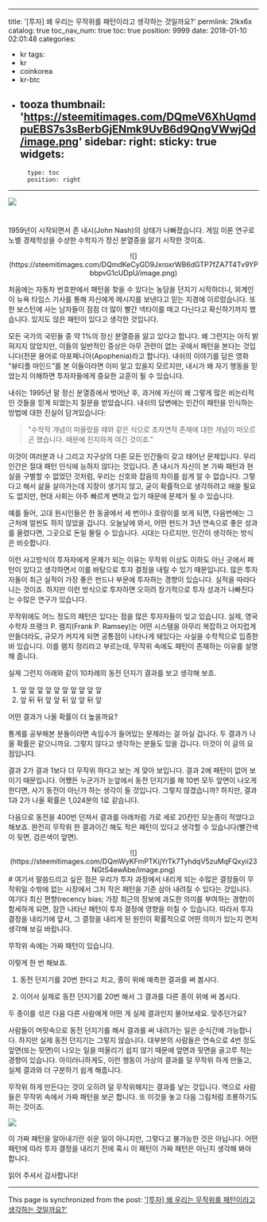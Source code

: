
---
title: '[투자]  왜 우리는 무작위를 패턴이라고 생각하는 것일까요?'
permlink: 2lkx6x
catalog: true
toc_nav_num: true
toc: true
position: 9999
date: 2018-01-10 02:01:48
categories:
- kr
tags:
- kr
- coinkorea
- kr-btc
- tooza
thumbnail: 'https://steemitimages.com/DQmeV6XhUqmdpuEBS7s3sBerbGjENmk9UvB6d9QngVWwjQd/image.png'
sidebar:
    right:
        sticky: true
widgets:
    -
        type: toc
        position: right
---


![](https://steemitimages.com/DQmeV6XhUqmdpuEBS7s3sBerbGjENmk9UvB6d9QngVWwjQd/image.png)
#
#
1959년이 시작되면서 존 내시(John Nash)의 상태가 나빠졌습니다. 게임 이론 연구로 노벨 경제학상을 수상한 수학자가 정신 분열증을 앓기 시작한 것이죠.  

<center>
![](https://steemitimages.com/DQmdKeCyGD9JxroxrWB6dGTP7fZA7T4Tv9YPbbpvG1cUDpU/image.png)
</center>

처음에는 자동차 번호판에서 패턴을 찾을 수 있다는 농담을 던지기 시작하더니, 외계인이 뉴욕 타임스 기사를 통해 자신에게 메시지를 보낸다고 믿는 지경에 이르렀습니다. 또한 보스턴에 사는 남자들이 점점 더 많이 빨간 넥타이를 매고 다닌다고 확신하기까지 했습니다. 있지도 않은 패턴이 있다고 생각한 것입니다. 
  
모든 국가의 국민들 중 약 1%의 정신 분열증을 앓고 있다고 합니다. 왜 그런지는 아직 밝혀지지 않았지만, 이들의 일반적인 증상은 아무 관련이 없는 곳에서 패턴을 본다는 것입니다(전문 용어로 아포페니아(Apophenia)라고 합니다). 내쉬의 이야기를 담은 영화 “뷰티플 마인드”를 본 이들이라면 이미 알고 있을지 모르지만, 내시가 왜 자기 행동을 믿었는지 이해하면 투자자들에게 중요한 교훈이 될 수 있습니다. 
  
내쉬는 1995년 말 정신 분열증에서 벗어난 후, 과거에 자신이 왜 그렇게 많은 비논리적인 것들을 믿게 되었는지 질문을 받았습니다. 내쉬의 답변에는 인간이 패턴을 인식하는 방법에 대한 진실이 담겨있습니다: 

>"수학적 개념이 떠올랐을 때와 같은 식으로 초자연적 존재에 대한 개념이 떠오르곤 했습니다. 때문에 진지하게 여긴 것이죠."

이것이 여러분과 나 그리고 지구상의 다른 모든 인간들이 갖고 태어난 문제입니다. 우리 인간은 절대 패턴 인식에 능하지 않다는 것입니다. 존 내시가 자신이 본 가짜 패턴과 현실을 구별할 수 없었던 것처럼, 우리는 신호와 잡음의 차이를 쉽게 알 수 없습니다. 그렇다고 해서 삶을 살아가는데 지장이 생기지 않고, 굳이 확률적으로 생각하려고 애쓸 필요도 없지만, 현대 사회는 아주 빠르게 변하고 있기 때문에 문제가 될 수 있습니다. 
  
예를 들어, 고대 원시인들은 한 동굴에서 세 번이나 호랑이를 보게 되면, 다음번에는 그 근처에 얼씬도 하지 않았을 겁니다. 오늘날에 와서, 어떤 펀드가 3년 연속으로 좋은 성과를 올렸다면, 그곳으로 돈일 몰릴 수 있습니다. 시대는 다르지만, 인간이 생각하는 방식은 비슷합니다. 
  
이런 사고방식이 투자자에게 문제가 되는 이유는 무작위 이상도 이하도 아닌 곳에서 패턴이 있다고 생각하면서 이를 바탕으로 투자 결정을 내릴 수 있기 때문입니다. 많은 투자자들이 최근 실적이 가장 좋은 펀드나 부문에 투자하는 경향이 있습니다. 실적을 따라다니는 것이죠. 하지만 이런 방식으로 투자하면 오히려 장기적으로 투자 성과가 나빠진다는 수많은 연구가 있습니다. 
  
무작위에도 어느 정도의 패턴은 있다는 점을 많은 투자자들이 잊고 있습니다. 실제, 영국 수학자 프랭크 P. 램지(Frank P. Ramsey)는 어떤 시스템을 아무리 복잡하고 어지럽게 만들더라도, 규모가 커지게 되면 공통점이 나타나게 돼있다는 사실을 수학적으로 입증한 바 있습니다. 이를 램지 정리라고 부르는데, 무작위 속에도 패턴이 존재하는 이유를 설명해 줍니다.
  
실제 그런지 아래와 같이 10차례의 동전 던지기 결과를 보고 생각해 보죠. 
  
1. 앞 앞 앞 앞 앞 앞 앞 앞 앞 앞 
2. 앞 뒤 뒤 앞 앞 뒤 앞 앞 뒤 앞
  
어떤 결과가 나올 확률이 더 높을까요?
  
통계를 공부해본 분들이라면 속임수가 들어있는 문제라는 걸 아실 겁니다. 두 결과가 나올 확률은 같으니까요. 그렇지 않다고 생각하는 분들도 있을 겁니다. 이것이 이 글의 요점입니다. 
  
결과 2가 결과 1보다 더 무작위 하다고 보는 게 맞아 보입니다. 결과 2에 패턴이 없어 보이기 때문입니다. 어쨌든 누군가가 눈앞에서 동전 던지기를 해 10번 모두 앞면이 나오게 한다면, 사기 동전이 아닌가 하는 생각이 들 것입니다. 그렇지 않겠습니까? 하지만, 결과 1과 2가 나올 확률은 1,024분의 1로 같습니다. 
  
다음으로 동전을 400번 던져서 결과를 아래처럼 가로 세로 20칸인 모눈종이 적었다고 해보죠. 완전히 무작위 한 결과이긴 해도 작은 패턴이 있다고 생각할 수 있습니다(빨간색이 뒷면, 검은색이 앞면).

<center>
![](https://steemitimages.com/DQmWyKFmPTKijYrTk7TyhdqV5zuMqFQxyii23NGtS4ewAbe/image.png)
</center>
#
 여기서 말씀드리고 싶은 점은 우리가 투자 과정에서 내리게 되는 수많은 결정들이 무작위일 수밖에 없는 시장에서 그저 작은 패턴을 기준 삼아 내려질 수 있다는 것입니다. 여기다 최신 편향(recency bias; 가장 최근의 정보에 과도한 의미를 부여하는 경향)이 합세하게 되면, 잠깐 나타난 패턴이 투자 결정에 영향을 미칠 수 있습니다. 따라서 투자 결정을 내리기에 앞서, 그 결정을 내리게 된 원인이 확률적으로 어떤 의미가 있는지 먼저 생각해 보길 바랍니다.
  
무작위 속에는 가짜 패턴이 있습니다.
  
이렇게 한 번 해보죠.
  
1. 동전 던지기를 20번 한다고 치고, 종이 위에 예측한 결과를 써 봅시다. 
  
2. 이어서 실제로 동전 던지기를 20번 해서 그 결과를 다른 종이 위에 써 봅시다. 
  
두 종이를 섞은 다음 다른 사람에게 어떤 게 실제 결과인지 물어보세요. 맞추던가요? 
  
사람들이 머릿속으로 동전 던지기를 해서 결과를 써 내려가는 일은 순식간에 가능합니다. 하지만 실제 동전 던지기는 그렇지 않습니다. 대부분의 사람들은 연속으로 4번 정도 앞면(또는 뒷면)이 나오는 일을 떠올리기 쉽지 않기 때문에 앞면과 뒷면을 골고루 적는 경향이 있습니다. 아이러니하게도, 이런 행동이 가상의 결과를 덜 무작위 하게 만들고, 실제 결과와 더 구분하기 쉽게 해줍니다. 
  
무작위 하게 만든다는 것이 오히려 덜 무작위해지는 결과를 낳는 것입니다. 역으로 사람들은 무작위 속에서 가짜 패턴을 보곤 합니다. 또 이것을 놓고 다음 그림처럼 조롱하기도 하는 것이죠. 

![](https://steemitimages.com/DQmVGuoFzLhxiAVnunxHdHUPnxpBsCumELLXp9n1itkH1cm/image.png)

이 가짜 패턴을 알아내기란 쉬운 일이 아니지만, 그렇다고 불가능한 것은 아닙니다. 어떤 패턴에 따라 투자 결정을 내리기 전에 혹시 이 패턴이 가짜 패턴은 아닌지 생각해 봐야 합니다.
  
읽어 주셔서 감사합니다!

- - -

This page is synchronized from the post: ['[투자]  왜 우리는 무작위를 패턴이라고 생각하는 것일까요?'](https://steemit.com/@pius.pius/2lkx6x)
